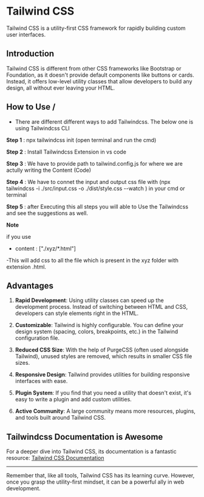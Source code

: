 # Tailwind CSS

Tailwind CSS is a utility-first CSS framework for rapidly building custom user interfaces.

## Introduction

Tailwind CSS is different from other CSS frameworks like Bootstrap or Foundation, as it doesn't provide default components like buttons or cards. Instead, it offers low-level utility classes that allow developers to build any design, all without ever leaving your HTML.

## How to Use /

* There are different different ways to add Tailwindcss. The below one is using Tailwindcss CLI

**Step 1** : npx tailwindcss init (open terminal and run the cmd)

**Step 2** : Install Tailwindcss Extension in vs code 

**Step 3** : We have to provide path to tailwind.config.js for where we are actully writing the Content (Code)

**Step 4** : We have to connet the input and output css file with (npx tailwindcss -i ./src/input.css -o ./dist/style.css --watch ) in your cmd or terminal 

**Step 5** : after Executing this all steps you will able to Use the Tailwindcss and see the suggestions as well. 

**Note** 

if you use 

- content : ["./xyz/*.html"]

-This will add css to all the file which is present in the xyz folder with extension .html. 


## Advantages

1. **Rapid Development**: Using utility classes can speed up the development process. Instead of switching between HTML and CSS, developers can style elements right in the HTML.

2. **Customizable**: Tailwind is highly configurable. You can define your design system (spacing, colors, breakpoints, etc.) in the Tailwind configuration file.

3. **Reduced CSS Size**: With the help of PurgeCSS (often used alongside Tailwind), unused styles are removed, which results in smaller CSS file sizes.

4. **Responsive Design**: Tailwind provides utilities for building responsive interfaces with ease.

5. **Plugin System**: If you find that you need a utility that doesn't exist, it's easy to write a plugin and add custom utilities.

6. **Active Community**: A large community means more resources, plugins, and tools built around Tailwind CSS.

## Tailwindcss Documentation is Awesome

For a deeper dive into Tailwind CSS, its documentation is a fantastic resource: [Tailwind CSS Documentation](https://tailwindcss.com/docs)

---

Remember that, like all tools, Tailwind CSS has its learning curve. However, once you grasp the utility-first mindset, it can be a powerful ally in web development.

